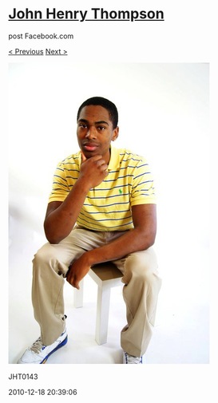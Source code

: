 # [John Henry Thompson](../README.md)
post Facebook.com

[< Previous](2010-12-18-28.md) [Next >](2010-12-18-30.md)

[![](../media/2010-12-18/Fam-2010-JHT0143.jpg)](../README.md)

JHT0143

2010-12-18 20:39:06